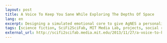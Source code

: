 ```yaml
---
layout: post
title: A Voice To Keep You Sane While Exploring The Depths Of Space
lang: en
excerpt: Designing a simulated emotional core to give AgNES a personality.
tags: [science fiction, SciFi2SciFab, MIT Media Lab, projects, social robots, deep-space exploration, future archaeology]
external_url: http://scifi2scifab.media.mit.edu/2013/11/27/a-voice-to-keep-you-sane-while-exploring-the-depths-of-space/
---
```

